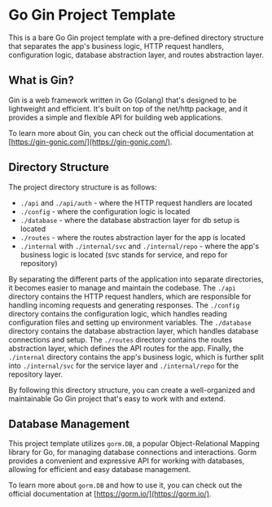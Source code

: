 # Go Gin Project Template

This is a bare Go Gin project template with a pre-defined directory structure that separates the app's business logic, HTTP request handlers, configuration logic, database abstraction layer, and routes abstraction layer.

## What is Gin?

Gin is a web framework written in Go (Golang) that's designed to be lightweight and efficient. It's built on top of the net/http package, and it provides a simple and flexible API for building web applications.

To learn more about Gin, you can check out the official documentation at [https://gin-gonic.com/](https://gin-gonic.com/).

## Directory Structure

The project directory structure is as follows:

- `./api` and `./api/auth` - where the HTTP request handlers are located
- `./config` - where the configuration logic is located
- `./database` - where the database abstraction layer for db setup is located
- `./routes` - where the routes abstraction layer for the app is located
- `./internal` with `./internal/svc` and `./internal/repo` - where the app's business logic is located (svc stands for service, and repo for repository)

By separating the different parts of the application into separate directories, it becomes easier to manage and maintain the codebase. The `./api` directory contains the HTTP request handlers, which are responsible for handling incoming requests and generating responses. The `./config` directory contains the configuration logic, which handles reading configuration files and setting up environment variables. The `./database` directory contains the database abstraction layer, which handles database connections and setup. The `./routes` directory contains the routes abstraction layer, which defines the API routes for the app. Finally, the `./internal` directory contains the app's business logic, which is further split into `./internal/svc` for the service layer and `./internal/repo` for the repository layer.

By following this directory structure, you can create a well-organized and maintainable Go Gin project that's easy to work with and extend.

## Database Management

This project template utilizes `gorm.DB`, a popular Object-Relational Mapping library for Go, for managing database connections and interactions. Gorm provides a convenient and expressive API for working with databases, allowing for efficient and easy database management.

To learn more about `gorm.DB` and how to use it, you can check out the official documentation at [https://gorm.io/](https://gorm.io/).

